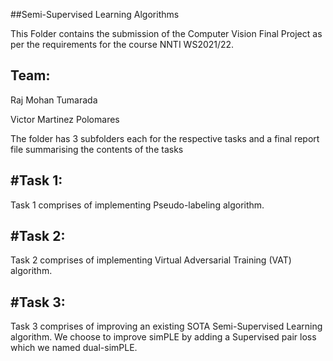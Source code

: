 ##Semi-Supervised Learning Algorithms

This Folder contains the submission of the Computer Vision Final Project as per the requirements for the course NNTI WS2021/22.

Team:
-----
Raj Mohan Tumarada

Victor Martinez Polomares

The folder has 3 subfolders each for the respective tasks and a final report file summarising the contents of the tasks

#Task 1:
-------
Task 1 comprises of implementing Pseudo-labeling algorithm.

#Task 2:
-------
Task 2 comprises of implementing Virtual Adversarial Training (VAT) algorithm.

#Task 3:
-------
Task 3 comprises of improving an existing SOTA Semi-Supervised Learning algorithm. We choose to improve simPLE by adding a Supervised pair loss which we named dual-simPLE. 
